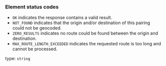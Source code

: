 <!--- This is a generated file, do not edit! -->
<!--- [START maps_http_schema_distancematrixelementstatus] -->
<h3 class="schema-object" id="DistanceMatrixElementStatus">Element status codes</h3>

- `OK` indicates the response contains a valid result.
- `NOT_FOUND` indicates that the origin and/or destination of this pairing could not be geocoded.
- `ZERO_RESULTS` indicates no route could be found between the origin and destination.
- `MAX_ROUTE_LENGTH_EXCEEDED` indicates the requested route is too long and cannot be processed.

type: `string`

<!--- [END maps_http_schema_distancematrixelementstatus] -->
